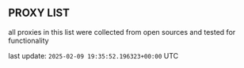 ## PROXY LIST

all proxies in this list were collected from open sources and tested for functionality

last update: `2025-02-09 19:35:52.196323+00:00` UTC